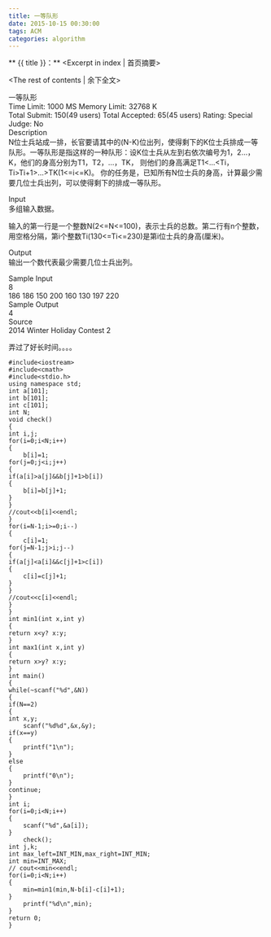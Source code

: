 ```yaml
---
title: 一等队形
date: 2015-10-15 00:30:00
tags: ACM
categories: algorithm
---
```


** {{ title }}：** <Excerpt in index | 首页摘要>
<!-- more -->
<The rest of contents | 余下全文>

一等队形   
Time Limit: 1000 MS	Memory Limit: 32768 K   
Total Submit: 150(49 users)	Total Accepted: 65(45 users)	Rating: 	Special Judge: No   
Description   
N位士兵站成一排，长官要请其中的(N-K)位出列，使得剩下的K位士兵排成一等队形。一等队形是指这样的一种队形：设K位士兵从左到右依次编号为1，2…，K，他们的身高分别为T1，T2，…，TK， 则他们的身高满足T1<...<Ti，Ti>Ti+1>…>TK(1<=i<=K)。       你的任务是，已知所有N位士兵的身高，计算最少需要几位士兵出列，可以使得剩下的排成一等队形。      

 

Input   
多组输入数据。   

输入的第一行是一个整数N(2<=N<=100)，表示士兵的总数。第二行有n个整数，用空格分隔，第i个整数Ti(130<=Ti<=230)是第i位士兵的身高(厘米)。   
 
Output   
输出一个数代表最少需要几位士兵出列。    

Sample Input   
8   
186 186 150 200 160 130 197 220   
Sample Output   
4   
Source   
2014 Winter Holiday Contest 2   

弄过了好长时间。。。。   
```
#include<iostream>
#include<cmath>
#include<stdio.h>
using namespace std;
int a[101];
int b[101];
int c[101];
int N;
void check()
{
int i,j;
for(i=0;i<N;i++)
{
    b[i]=1;
for(j=0;j<i;j++)
{
if(a[i]>a[j]&&b[j]+1>b[i])
{
    b[i]=b[j]+1;
}
}
//cout<<b[i]<<endl;
}
for(i=N-1;i>=0;i--)
{
    c[i]=1;
for(j=N-1;j>i;j--)
{
if(a[j]<a[i]&&c[j]+1>c[i])
{
    c[i]=c[j]+1;
}
}
//cout<<c[i]<<endl;
}
}
int min1(int x,int y)
{
return x<y? x:y;
}
int max1(int x,int y)
{
return x>y? x:y;
}
int main()
{
while(~scanf("%d",&N))
{
if(N==2)
{
int x,y;
    scanf("%d%d",&x,&y);
if(x==y)
{
    printf("1\n");
}
else
{
    printf("0\n");
}
continue;
}
int i;
for(i=0;i<N;i++)
{
    scanf("%d",&a[i]);
}
    check();
int j,k;
int max_left=INT_MIN,max_right=INT_MIN;
int min=INT_MAX;
// cout<<min<<endl;
for(i=0;i<N;i++)
{
    min=min1(min,N-b[i]-c[i]+1);
}
    printf("%d\n",min);
}
return 0;
}
```